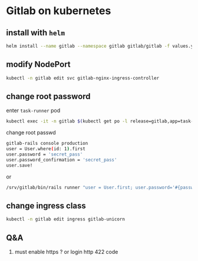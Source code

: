 # Gitlab on kubernetes

## install with `helm`
``` bash
helm install --name gitlab --namespace gitlab gitlab/gitlab -f values.yaml
```

## modify NodePort

``` bash
kubectl -n gitlab edit svc gitlab-nginx-ingress-controller
```

## change root password

enter `task-runner` pod
``` bash
kubectl exec -it -n gitlab $(kubectl get po -l release=gitlab,app=task-runner -n gitlab | grep runner | awk '{ print $1 }') -- bash
```

change root passwd
``` bash
gitlab-rails console production
user = User.where(id: 1).first
user.password = 'secret_pass'
user.password_confirmation = 'secret_pass'
user.save!
```
or

``` bash
/srv/gitlab/bin/rails runner "user = User.first; user.password='#{password}'; user.password_confirmation='#{password}'; user.save!"
```

## change ingress class
``` bash
kubectl -n gitlab edit ingress gitlab-unicorn
```

## Q&A

1. must enable https ? or login http 422 code
